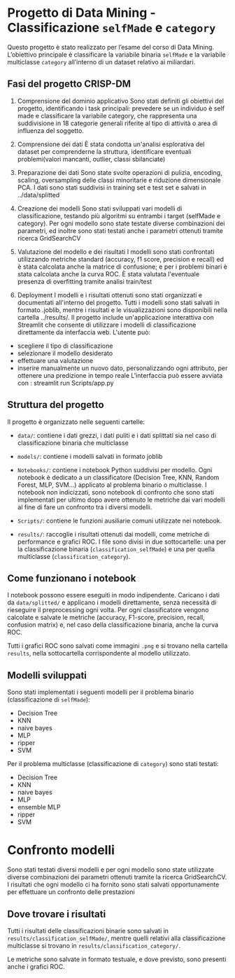 
# Progetto di Data Mining - Classificazione `selfMade` e `category`

Questo progetto è stato realizzato per l’esame del corso di Data Mining. L’obiettivo principale è classificare la variabile binaria `selfMade` e la variabile multiclasse `category` all’interno di un dataset relativo ai miliardari.

## Fasi del progetto CRISP-DM

1. Comprensione del dominio applicativo
Sono stati definiti gli obiettivi del progetto, identificando i task principali: prevedere se un individuo è self made e classificare la variabile category, che rappresenta una suddivisione in 18 categorie generali riferite al tipo di attività o area di influenza del soggetto.

2. Comprensione dei dati
È stata condotta un'analisi esplorativa del dataset per comprenderne la struttura, identificare eventuali problemi(valori mancanti, outlier, classi sbilanciate)

3. Preparazione dei dati
Sono state svolte operazioni di pulizia, encoding, scaling, oversampling delle classi minoritarie e riduzione dimensionale PCA. I dati sono stati suddivisi in training set e test set e salvati in ../data/splitted

4. Creazione dei modelli
Sono stati sviluppati vari modelli di classificazione, testando più algoritmi su entrambi i target (selfMade e category). Per ogni modello sono state testate diverse combinazioni dei parametri, ed inoltre sono stati testati anche i parametri ottenuti tramite ricerca GridSearchCV

5. Valutazione del modello e dei risultati
I modelli sono stati confrontati utilizzando metriche standard (accuracy, f1 score, precision e recall) ed è stata calcolata anche la matrice di confusione; e per i problemi binari è stata calcolata anche la curva ROC. È stata valutata l'eventuale presenza di overfitting tramite analisi train/test

6. Deployment
I modelli e i risultati ottenuti sono stati organizzati e documentati all'interno del progetto. Tutti i modelli sono stati salvati in formato .joblib, mentre i risultati e le visualizzazioni sono disponibili nella cartella ../results/. Il progetto include un'applicazione interattiva con Streamlit che consente di utilizzare i modelli di classificazione direttamente da interfaccia web. L'utente può:
- scegliere il tipo di classificazione
- selezionare il modello desiderato
- effettuare una valutazione
- inserire manualmente un nuovo dato, personalizzando ogni attributo, per ottenere una predizione in tempo reale
L'interfaccia può essere avviata con : streamlit run Scripts/app.py


## Struttura del progetto

Il progetto è organizzato nelle seguenti cartelle:

- `data/`: contiene i dati grezzi, i dati puliti e i dati splittati sia nel caso di classificazione binaria che multiclasse

- `models/`: contiene i modelli salvati in formato joblib

- `Notebooks/`: contiene i notebook Python suddivisi per modello. Ogni notebook è dedicato a un classificatore (Decision Tree, KNN, Random Forest, MLP, SVM...) applicato al problema binario o multiclasse. I notebook non indicizzati, sono notebook di confronto che sono stati implementati per ultimo dopo avere ottenuto le metriche dai vari modelli al fine di fare un confronto tra i diversi modelli.
- `Scripts/`: contiene le funzioni ausiliarie comuni utilizzate nei notebook.
- `results/`: raccoglie i risultati ottenuti dai modelli, come metriche di performance e grafici ROC. I file sono divisi in due sottocartelle: una per la classificazione binaria (`classification_selfMade`) e una per quella multiclasse (`classification_category`).


## Come funzionano i notebook

I notebook possono essere eseguiti in modo indipendente. Caricano i dati da `data/splitted/` e applicano i modelli direttamente, senza necessità di rieseguire il preprocessing ogni volta. Per ogni classificatore vengono calcolate e salvate le metriche (accuracy, F1-score, precision, recall, confusion matrix) e, nel caso della classificazione binaria, anche la curva ROC.

Tutti i grafici ROC sono salvati come immagini `.png` e si trovano nella cartella `results`, nella sottocartella corrispondente al modello utilizzato.

## Modelli sviluppati

Sono stati implementati i seguenti modelli per il problema binario (classificazione di `selfMade`):

- Decision Tree
- KNN 
- naive bayes
- MLP 
- ripper
- SVM 

Per il problema multiclasse (classificazione di `category`) sono stati testati:

- Decision Tree
- KNN 
- naive bayes
- MLP 
- ensemble MLP
- ripper
- SVM 


# Confronto modelli
Sono stati testati diversi modelli e per ogni modello sono state utilizzate diverse combinazioni dei parametri ottenuti tramite la ricerca GridSearchCV. I risultati che ogni modello ci ha fornito sono stati salvati opportunamente per effettuare un confronto delle prestazioni

## Dove trovare i risultati

Tutti i risultati delle classificazioni binarie sono salvati in `results/classification_selfMade/`, mentre quelli relativi alla classificazione multiclasse si trovano in `results/classification_category/`.

Le metriche sono salvate in formato testuale, e dove previsto, sono presenti anche i grafici ROC.
